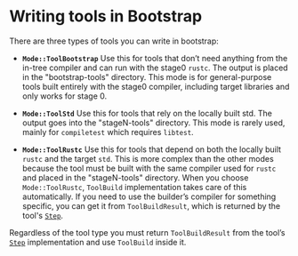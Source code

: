 # Writing tools in Bootstrap

There are three types of tools you can write in bootstrap:

- **`Mode::ToolBootstrap`**
  Use this for tools that don’t need anything from the in-tree compiler and can run with the stage0 `rustc`.
  The output is placed in the "bootstrap-tools" directory. This mode is for general-purpose tools built
  entirely with the stage0 compiler, including target libraries and only works for stage 0.

- **`Mode::ToolStd`**
  Use this for tools that rely on the locally built std. The output goes into the "stageN-tools" directory.
  This mode is rarely used, mainly for `compiletest` which requires `libtest`.

- **`Mode::ToolRustc`**
  Use this for tools that depend on both the locally built `rustc` and the target `std`. This is more complex than
  the other modes because the tool must be built with the same compiler used for `rustc` and placed in the "stageN-tools"
  directory. When you choose `Mode::ToolRustc`, `ToolBuild` implementation takes care of this automatically.
  If you need to use the builder’s compiler for something specific, you can get it from `ToolBuildResult`, which is
  returned by the tool's [`Step`].

Regardless of the tool type you must return `ToolBuildResult` from the tool’s [`Step`] implementation and use `ToolBuild` inside it.

[`Step`]: https://doc.rust-lang.org/nightly/nightly-rustc/bootstrap/core/builder/trait.Step.html
